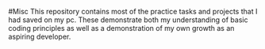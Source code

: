 #Misc
This repository contains most of the practice tasks and projects that I had saved on my pc. 
These demonstrate both my understanding of basic coding principles as well as a demonstration of my own growth as an aspiring developer.
